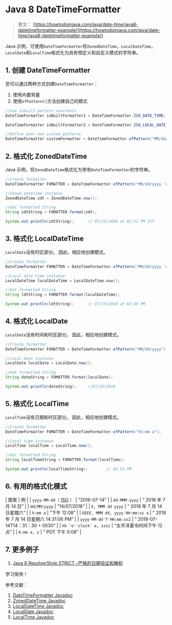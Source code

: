 # Java 8 DateTimeFormatter

> 原文： [https://howtodoinjava.com/java/date-time/java8-datetimeformatter-example/](https://howtodoinjava.com/java/date-time/java8-datetimeformatter-example/)

Java 示例，可使用`DateTimeFormatter`将`ZonedDateTime`，`LocalDateTime`，`LocalDate`和`LocalTime`格式化为具有预定义和自定义模式的字符串。

## 1\. 创建 DateTimeFormatter

您可以通过两种方式创建`DateTimeFormatter`：

1.  使用内置常量
2.  使用`ofPattern()`方法创建自己的模式

```java
//Use inbuilt pattern constants
DateTimeFormatter inBuiltFormatter1 = DateTimeFormatter.ISO_DATE_TIME;

DateTimeFormatter inBuiltFormatter2 = DateTimeFormatter.ISO_LOCAL_DATE_TIME;

//Define your own custom patterns
DateTimeFormatter customFormatter = DateTimeFormatter.ofPattern("MM/dd/yyyy 'at' hh:mma z");

```

## 2\. 格式化 ZonedDateTime

Java 示例，将`ZonedDateTime`格式化为带有`DateTimeFormatter`的字符串。

```java
//Create formatter
DateTimeFormatter FOMATTER = DateTimeFormatter.ofPattern("MM/dd/yyyy 'at' hh:mm a z");

//Zoned datetime instance
ZonedDateTime zdt = ZonedDateTime.now();

//Get formatted String
String zdtString = FOMATTER.format(zdt);

System.out.println(zdtString);		// 07/15/2018 at 02:51 PM IST

```

## 3\. 格式化 LocalDateTime

`LocalDate`没有时区部分。 因此，相应地创建模式。

```java
//Create formatter
DateTimeFormatter FOMATTER = DateTimeFormatter.ofPattern("MM/dd/yyyy 'at' hh:mm a");

//Local date time instance
LocalDateTime localDateTime = LocalDateTime.now();

//Get formatted String
String ldtString = FOMATTER.format(localDateTime);

System.out.println(ldtString);		// 07/15/2018 at 02:49 PM

```

## 4\. 格式化 LocalDate

`LocalDate`没有时间和时区部分。 因此，相应地创建模式。

```java
//Create formatter
DateTimeFormatter FOMATTER = DateTimeFormatter.ofPattern("MM/dd/yyyy");

//Local date instance
LocalDate localDate = LocalDate.now();

//Get formatted String
String dateString = FOMATTER.format(localDate);

System.out.println(dateString);		//07/15/2018

```

## 5\. 格式化 LocalTime

`LocalTime`没有日期和时区部分。 因此，相应地创建模式。

```java
//Create formatter
DateTimeFormatter FOMATTER = DateTimeFormatter.ofPattern("hh:mm a");

//Local time instance
LocalTime localTime = LocalTime.now();

//Get formatted String
String localTimeString = FOMATTER.format(localTime);

System.out.println(localTimeString);		// 02:53 PM

```

## 6\. 有用的格式化模式

| 图案 | 例 |
| `yyyy-MM-dd`（ [ISO](https://www.w3.org/QA/Tips/iso-date) ） | “2018-07-14” |
| `dd-MMM-yyyy` | “ 2018 年 7 月 14 日” |
| `dd/MM/yyyy` | “14/07/2018” |
| `E, MMM dd yyyy` | “ 2018 年 7 月 14 日星期六” |
| `h:mm a` | “下午 12:08” |
| `EEEE, MMM dd, yyyy HH:mm:ss a` | “ 2018 年 7 月 14 日星期六 14:31:06 PM” |
| `yyyy-MM-dd'T'HH:mm:ssZ` | “ 2018-07-14T14：31：30 + 0530” |
| `hh 'o''clock' a, zzzz` | “太平洋夏令时间下午 12 点” |
| `K:mm a, z` | “ PDT 下午 0:08” |

## 7\. 更多例子

1.  [Java 8 ResolverStyle.STRICT –严格的日期验证和解析](https://howtodoinjava.com/java8/resolverstyle-strict-date-parsing/)

学习愉快！

参考文献：

1.  [DateTimeFormatter Javadoc](https://docs.oracle.com/javase/8/docs/api/java/time/format/DateTimeFormatter.html)
2.  [ZonedDateTime Javadoc](https://docs.oracle.com/javase/8/docs/api/java/time/ZonedDateTime.html)
3.  [LocalDateTime Javadoc](https://docs.oracle.com/javase/8/docs/api/java/time/LocalDateTime.html)
4.  [LocalDate Javadoc](https://docs.oracle.com/javase/8/docs/api/java/time/LocalDate.html)
5.  [LocalTime Javadoc](https://docs.oracle.com/javase/8/docs/api/java/time/LocalTime.html)